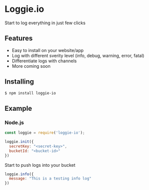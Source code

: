 # Loggie.io

Start to log everything in just few clicks

## Features

- Easy to install on your website/app
- Log with different sverity level (info, debug, warning, error, fatal)
- Differentiate logs with channels
- More coming soon

## Installing

```bash
$ npm install loggie-io
```

## Example

### Node.js

```js
const loggie = require('loggie-io');

loggie.init({
  secretKey: "<secret-key>",
  bucketId: "<bucket-id>"
})
```
Start to push logs into your bucket

```js
loggie.info({
  message: "This is a testing info log"
})
```